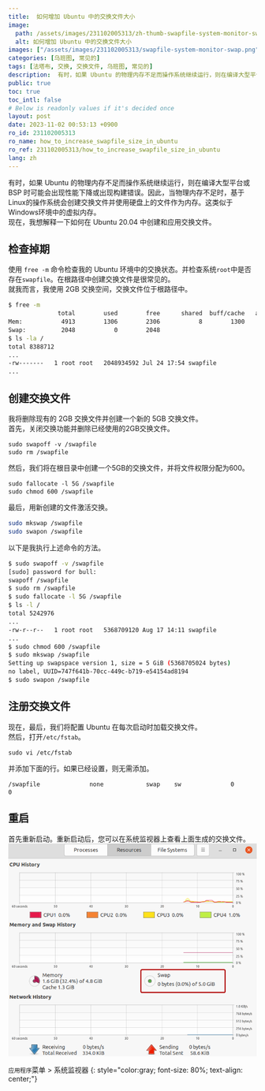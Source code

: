 ```yaml
---
title:  如何增加 Ubuntu 中的交换文件大小
image:
  path: /assets/images/231102005313/zh-thumb-swapfile-system-monitor-swap.png
  alt: 如何增加 Ubuntu 中的交换文件大小
images: ["/assets/images/231102005313/swapfile-system-monitor-swap.png"]
categories: [乌班图, 常见的]
tags: [法塔布, 交换, 交换文件, 乌班图, 常见的]
description:  有时，如果 Ubuntu 的物理内存不足而操作系统继续运行，则在编译大型平台或 BSP 时可能会出现性能下降或出现构建错误。因此，当物理内存不足时，基于Linux的操作系统会创建交换文件并使用硬盘上的文件作为内存。这类似于Windows环境中的虚拟内存。现在，我想解释一下如何在 Ubuntu 20.04 中创建和应用交换文件。
public: true
toc: true
toc_intl: false
# Below is readonly values if it's decided once
layout: post
date: 2023-11-02 00:53:13 +0900
ro_id: 231102005313
ro_name: how_to_increase_swapfile_size_in_ubuntu
ro_ref: 231102005313/how_to_increase_swapfile_size_in_ubuntu
lang: zh
---
```

有时，如果 Ubuntu 的物理内存不足而操作系统继续运行，则在编译大型平台或 BSP 时可能会出现性能下降或出现构建错误。因此，当物理内存不足时，基于Linux的操作系统会创建交换文件并使用硬盘上的文件作为内存。这类似于Windows环境中的虚拟内存。  
现在，我想解释一下如何在 Ubuntu 20.04 中创建和应用交换文件。  
## 检查掉期
使用 `free -m` 命令检查我的 Ubuntu 环境中的交换状态。并检查系统`root`中是否存在`swapfile`。在根路径中创建交换文件是很常见的。  
就我而言，我使用 2GB 交换空间，交换文件位于根路径中。  

````bash
$ free -m
              total        used        free      shared  buff/cache   available
Mem:           4913        1306        2306           8        1300        3359
Swap:          2048           0        2048
$ ls -la /
total 8388712
...
-rw-------   1 root root   2048934592 Jul 24 17:54 swapfile
...
````
## 创建交换文件
我将删除现有的 2GB 交换文件并创建一个新的 5GB 交换文件。  
首先，关闭交换功能并删除已经使用的2GB交换文件。  

```shell
sudo swapoff -v /swapfile
sudo rm /swapfile
```
然后，我们将在根目录中创建一个5GB的交换文件，并将文件权限分配为600。  

```shell
sudo fallocate -l 5G /swapfile
sudo chmod 600 /swapfile 
```
最后，用新创建的文件激活交换。  

```bash
sudo mkswap /swapfile
sudo swapon /swapfile
```
以下是我执行上述命令的方法。  

```bash
$ sudo swapoff -v /swapfile
[sudo] password for bull: 
swapoff /swapfile
$ sudo rm /swapfile
$ sudo fallocate -l 5G /swapfile
$ ls -l /
total 5242976
...
-rw-r--r--   1 root root   5368709120 Aug 17 14:11 swapfile
...
$ sudo chmod 600 /swapfile 
$ sudo mkswap /swapfile
Setting up swapspace version 1, size = 5 GiB (5368705024 bytes)
no label, UUID=747f641b-70cc-449c-b719-e54154ad8194
$ sudo swapon /swapfile
```
## 注册交换文件
现在，最后，我们将配置 Ubuntu 在每次启动时加载交换文件。  
然后，打开`/etc/fstab`。  

```shell
sudo vi /etc/fstab    
```
并添加下面的行。如果已经设置，则无需添加。  

```shell
/swapfile              none            swap    sw              0       0
```
## 重启
首先重新启动。重新启动后，您可以在系统监视器上查看上面生成的交换文件。  
![`应用程序`菜单 > 系统监视器](/assets/images/231102005313/swapfile-system-monitor-swap.png)  

`应用程序`菜单 > 系统监视器
{: style="color:gray; font-size: 80%; text-align: center;"}

